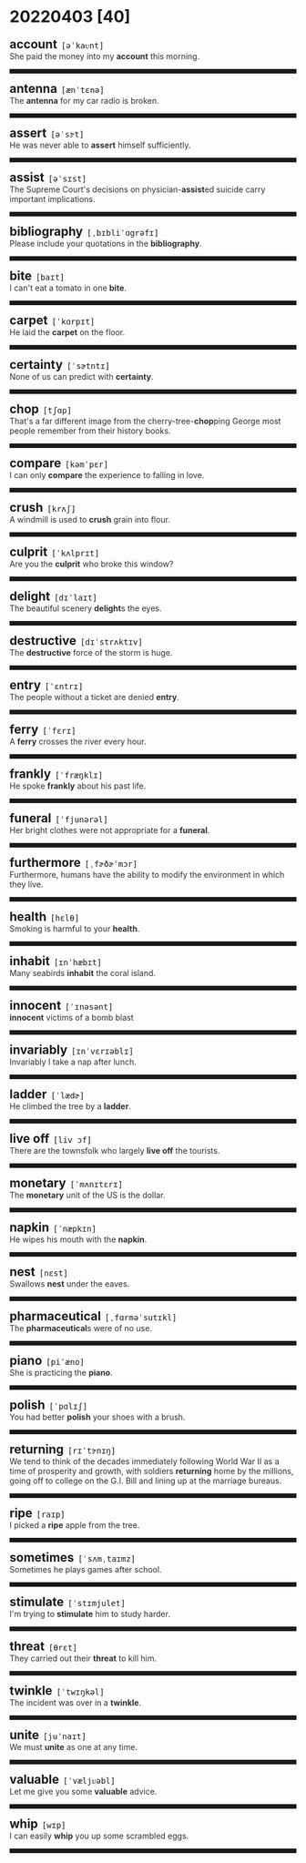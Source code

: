 <style>
/*不显示details的三角符号*/
details > summary::marker {
    display: none;
    content: none;
}
/*去掉外边框*/
details summary{
    outline:none;
    cursor:pointer;/*鼠标放上去之后变成手型*/
}
/*去掉前面默认的小黑三角*/
details summary::-webkit-details-marker{
    display:none; 
}
</style>
# 20220403 [40]  

<div style="display: flex;align-items: baseline;">
    <h2 style="margin-bottom: 0;margin-top: 0">account</h2>
    <p style="padding:0 .5em; margin: 0;font-family: monospace;">[əˈkaᴜnt]</p>
    <p class="interpretation_59172" style="display:none ;padding:0 .5em; margin: 0; white-space: nowrap;overflow: hidden;text-overflow: ellipsis;">n. 账户；叙述；账目（复数形式）
v. 解释；说明；数量上占（account for）</p>
</div>
<details class="details_59172">
    <summary style="color: #303030;">She paid the money into my <strong>account</strong> this morning.</summary>
    今天上午她把钱存入了我的账户。
</details>
<hr style="padding-bottom: 0.5em;" />


<div style="display: flex;align-items: baseline;">
    <h2 style="margin-bottom: 0;margin-top: 0">antenna</h2>
    <p style="padding:0 .5em; margin: 0;font-family: monospace;">[ænˈtɛnə]</p>
    <p class="interpretation_59172" style="display:none ;padding:0 .5em; margin: 0; white-space: nowrap;overflow: hidden;text-overflow: ellipsis;">n. 触角；天线</p>
</div>
<details class="details_59172">
    <summary style="color: #303030;">The <strong>antenna</strong> for my car radio is broken.</summary>
    我汽车上的无线电天线坏了。
</details>
<hr style="padding-bottom: 0.5em;" />


<div style="display: flex;align-items: baseline;">
    <h2 style="margin-bottom: 0;margin-top: 0">assert</h2>
    <p style="padding:0 .5em; margin: 0;font-family: monospace;">[əˈsɝt]</p>
    <p class="interpretation_59172" style="display:none ;padding:0 .5em; margin: 0; white-space: nowrap;overflow: hidden;text-overflow: ellipsis;">v. 断言；宣称；坚持；维护</p>
</div>
<details class="details_59172">
    <summary style="color: #303030;">He was never able to <strong>assert</strong> himself sufficiently.</summary>
    他从来不能充分地维护自己的权利。
</details>
<hr style="padding-bottom: 0.5em;" />


<div style="display: flex;align-items: baseline;">
    <h2 style="margin-bottom: 0;margin-top: 0">assist</h2>
    <p style="padding:0 .5em; margin: 0;font-family: monospace;">[əˈsɪst]</p>
    <p class="interpretation_59172" style="display:none ;padding:0 .5em; margin: 0; white-space: nowrap;overflow: hidden;text-overflow: ellipsis;">v. 帮助；援助；协助</p>
</div>
<details class="details_59172">
    <summary style="color: #303030;">The Supreme Court's decisions on physician-<strong>assist</strong>ed suicide carry important implications.</summary>
    最高法院关于医生协助自杀的判决具有重要的意义。
</details>
<hr style="padding-bottom: 0.5em;" />


<div style="display: flex;align-items: baseline;">
    <h2 style="margin-bottom: 0;margin-top: 0">bibliography</h2>
    <p style="padding:0 .5em; margin: 0;font-family: monospace;">[ˌbɪbliˈɑgrəfɪ]</p>
    <p class="interpretation_59172" style="display:none ;padding:0 .5em; margin: 0; white-space: nowrap;overflow: hidden;text-overflow: ellipsis;">n. 参考书目；书籍学；文献学</p>
</div>
<details class="details_59172">
    <summary style="color: #303030;">Please include your quotations in the <strong>bibliography</strong>.</summary>
    请在参考文献处标明你的引文出处。
</details>
<hr style="padding-bottom: 0.5em;" />


<div style="display: flex;align-items: baseline;">
    <h2 style="margin-bottom: 0;margin-top: 0">bite</h2>
    <p style="padding:0 .5em; margin: 0;font-family: monospace;">[baɪt]</p>
    <p class="interpretation_59172" style="display:none ;padding:0 .5em; margin: 0; white-space: nowrap;overflow: hidden;text-overflow: ellipsis;">v. 咬；叮；上钩
n. 咬；咬伤；上钩</p>
</div>
<details class="details_59172">
    <summary style="color: #303030;">I can't eat a tomato in one <strong>bite</strong>.</summary>
    我一口吃不下一个西红柿。
</details>
<hr style="padding-bottom: 0.5em;" />


<div style="display: flex;align-items: baseline;">
    <h2 style="margin-bottom: 0;margin-top: 0">carpet</h2>
    <p style="padding:0 .5em; margin: 0;font-family: monospace;">[ˈkɑrpɪt]</p>
    <p class="interpretation_59172" style="display:none ;padding:0 .5em; margin: 0; white-space: nowrap;overflow: hidden;text-overflow: ellipsis;">n. 地毯</p>
</div>
<details class="details_59172">
    <summary style="color: #303030;">He laid the <strong>carpet</strong> on the floor.</summary>
    他把地毯铺在地面上。
</details>
<hr style="padding-bottom: 0.5em;" />


<div style="display: flex;align-items: baseline;">
    <h2 style="margin-bottom: 0;margin-top: 0">certainty</h2>
    <p style="padding:0 .5em; margin: 0;font-family: monospace;">[ˈsɚtntɪ]</p>
    <p class="interpretation_59172" style="display:none ;padding:0 .5em; margin: 0; white-space: nowrap;overflow: hidden;text-overflow: ellipsis;">n. 确定；无疑</p>
</div>
<details class="details_59172">
    <summary style="color: #303030;">None of us can predict with <strong>certainty</strong>.</summary>
    我们没有人能确定无疑地做出预言。
</details>
<hr style="padding-bottom: 0.5em;" />


<div style="display: flex;align-items: baseline;">
    <h2 style="margin-bottom: 0;margin-top: 0">chop</h2>
    <p style="padding:0 .5em; margin: 0;font-family: monospace;">[tʃɑp]</p>
    <p class="interpretation_59172" style="display:none ;padding:0 .5em; margin: 0; white-space: nowrap;overflow: hidden;text-overflow: ellipsis;">v. 砍；劈；剁
n. 砍；剁；排骨</p>
</div>
<details class="details_59172">
    <summary style="color: #303030;">That's a far different image from the cherry-tree-<strong>chop</strong>ping George most people remember from their history books.</summary>
    这与大多数人从历史书中记得的那个砍樱桃树的乔治形象大有出入。
</details>
<hr style="padding-bottom: 0.5em;" />


<div style="display: flex;align-items: baseline;">
    <h2 style="margin-bottom: 0;margin-top: 0">compare</h2>
    <p style="padding:0 .5em; margin: 0;font-family: monospace;">[kəmˈpɛr]</p>
    <p class="interpretation_59172" style="display:none ;padding:0 .5em; margin: 0; white-space: nowrap;overflow: hidden;text-overflow: ellipsis;">v. 比较；对比；比喻</p>
</div>
<details class="details_59172">
    <summary style="color: #303030;">I can only <strong>compare</strong> the experience to falling in love.</summary>
    我只能把这段经历比作坠入爱河。
</details>
<hr style="padding-bottom: 0.5em;" />


<div style="display: flex;align-items: baseline;">
    <h2 style="margin-bottom: 0;margin-top: 0">crush</h2>
    <p style="padding:0 .5em; margin: 0;font-family: monospace;">[krʌʃ]</p>
    <p class="interpretation_59172" style="display:none ;padding:0 .5em; margin: 0; white-space: nowrap;overflow: hidden;text-overflow: ellipsis;">v. 挤压；压碎；碾碎；弄皱；镇压
n. 迷恋；拥挤的人群</p>
</div>
<details class="details_59172">
    <summary style="color: #303030;">A windmill is used to <strong>crush</strong> grain into flour.</summary>
    风车被用来把谷粒碾压成面粉。
</details>
<hr style="padding-bottom: 0.5em;" />


<div style="display: flex;align-items: baseline;">
    <h2 style="margin-bottom: 0;margin-top: 0">culprit</h2>
    <p style="padding:0 .5em; margin: 0;font-family: monospace;">[ˈkʌlprɪt]</p>
    <p class="interpretation_59172" style="display:none ;padding:0 .5em; margin: 0; white-space: nowrap;overflow: hidden;text-overflow: ellipsis;">n. 罪犯；犯错的人</p>
</div>
<details class="details_59172">
    <summary style="color: #303030;">Are you the <strong>culprit</strong> who broke this window?</summary>
    你就是那个打破窗户的人吗？
</details>
<hr style="padding-bottom: 0.5em;" />


<div style="display: flex;align-items: baseline;">
    <h2 style="margin-bottom: 0;margin-top: 0">delight</h2>
    <p style="padding:0 .5em; margin: 0;font-family: monospace;">[dɪˈlaɪt]</p>
    <p class="interpretation_59172" style="display:none ;padding:0 .5em; margin: 0; white-space: nowrap;overflow: hidden;text-overflow: ellipsis;">n. 高兴；快乐
v. 使高兴；使愉快</p>
</div>
<details class="details_59172">
    <summary style="color: #303030;">The beautiful scenery <strong>delight</strong>s the eyes.</summary>
    美景悦目。
</details>
<hr style="padding-bottom: 0.5em;" />


<div style="display: flex;align-items: baseline;">
    <h2 style="margin-bottom: 0;margin-top: 0">destructive</h2>
    <p style="padding:0 .5em; margin: 0;font-family: monospace;">[dɪˈstrʌktɪv]</p>
    <p class="interpretation_59172" style="display:none ;padding:0 .5em; margin: 0; white-space: nowrap;overflow: hidden;text-overflow: ellipsis;">adj. 破坏的；毁灭性的</p>
</div>
<details class="details_59172">
    <summary style="color: #303030;">The <strong>destructive</strong> force of the storm is huge.</summary>
    暴风雨的破坏力是巨大的。
</details>
<hr style="padding-bottom: 0.5em;" />


<div style="display: flex;align-items: baseline;">
    <h2 style="margin-bottom: 0;margin-top: 0">entry</h2>
    <p style="padding:0 .5em; margin: 0;font-family: monospace;">[ˈɛntrɪ]</p>
    <p class="interpretation_59172" style="display:none ;padding:0 .5em; margin: 0; white-space: nowrap;overflow: hidden;text-overflow: ellipsis;">n. 进入；入口</p>
</div>
<details class="details_59172">
    <summary style="color: #303030;">The people without a ticket are denied <strong>entry</strong>.</summary>
    没有票的人不许入内。
</details>
<hr style="padding-bottom: 0.5em;" />


<div style="display: flex;align-items: baseline;">
    <h2 style="margin-bottom: 0;margin-top: 0">ferry</h2>
    <p style="padding:0 .5em; margin: 0;font-family: monospace;">[ˈfɛrɪ]</p>
    <p class="interpretation_59172" style="display:none ;padding:0 .5em; margin: 0; white-space: nowrap;overflow: hidden;text-overflow: ellipsis;">n. 渡船；渡口
v. 摆渡；运送</p>
</div>
<details class="details_59172">
    <summary style="color: #303030;">A <strong>ferry</strong> crosses the river every hour.</summary>
    渡船每小时过河一次。
</details>
<hr style="padding-bottom: 0.5em;" />


<div style="display: flex;align-items: baseline;">
    <h2 style="margin-bottom: 0;margin-top: 0">frankly</h2>
    <p style="padding:0 .5em; margin: 0;font-family: monospace;">[ˈfræŋklɪ]</p>
    <p class="interpretation_59172" style="display:none ;padding:0 .5em; margin: 0; white-space: nowrap;overflow: hidden;text-overflow: ellipsis;">adv. 坦率地；直率地</p>
</div>
<details class="details_59172">
    <summary style="color: #303030;">He spoke <strong>frankly</strong> about his past life.</summary>
    他坦率地讲述了他过去的生活。
</details>
<hr style="padding-bottom: 0.5em;" />


<div style="display: flex;align-items: baseline;">
    <h2 style="margin-bottom: 0;margin-top: 0">funeral</h2>
    <p style="padding:0 .5em; margin: 0;font-family: monospace;">[ˈfjunərəl]</p>
    <p class="interpretation_59172" style="display:none ;padding:0 .5em; margin: 0; white-space: nowrap;overflow: hidden;text-overflow: ellipsis;">n. 葬礼</p>
</div>
<details class="details_59172">
    <summary style="color: #303030;">Her bright clothes were not appropriate for a <strong>funeral</strong>.</summary>
    她那身鲜艳的衣服不适合参加葬礼。
</details>
<hr style="padding-bottom: 0.5em;" />


<div style="display: flex;align-items: baseline;">
    <h2 style="margin-bottom: 0;margin-top: 0">furthermore</h2>
    <p style="padding:0 .5em; margin: 0;font-family: monospace;">[ˌfɚðɚˈmɔr]</p>
    <p class="interpretation_59172" style="display:none ;padding:0 .5em; margin: 0; white-space: nowrap;overflow: hidden;text-overflow: ellipsis;">adv. 而且；此外</p>
</div>
<details class="details_59172">
    <summary style="color: #303030;">Furthermore, humans have the ability to modify the environment in which they live.</summary>
    进一步说，人类有能力改变他们生活的环境。
</details>
<hr style="padding-bottom: 0.5em;" />


<div style="display: flex;align-items: baseline;">
    <h2 style="margin-bottom: 0;margin-top: 0">health</h2>
    <p style="padding:0 .5em; margin: 0;font-family: monospace;">[hɛlθ]</p>
    <p class="interpretation_59172" style="display:none ;padding:0 .5em; margin: 0; white-space: nowrap;overflow: hidden;text-overflow: ellipsis;">n. 健康；健康状况</p>
</div>
<details class="details_59172">
    <summary style="color: #303030;">Smoking is harmful to your <strong>health</strong>.</summary>
    吸烟对你的健康有害。
</details>
<hr style="padding-bottom: 0.5em;" />


<div style="display: flex;align-items: baseline;">
    <h2 style="margin-bottom: 0;margin-top: 0">inhabit</h2>
    <p style="padding:0 .5em; margin: 0;font-family: monospace;">[ɪnˈhæbɪt]</p>
    <p class="interpretation_59172" style="display:none ;padding:0 .5em; margin: 0; white-space: nowrap;overflow: hidden;text-overflow: ellipsis;">v. 居住于；栖息</p>
</div>
<details class="details_59172">
    <summary style="color: #303030;">Many seabirds <strong>inhabit</strong> the coral island.</summary>
    这个珊瑚岛上栖息着很多海鸟。
</details>
<hr style="padding-bottom: 0.5em;" />


<div style="display: flex;align-items: baseline;">
    <h2 style="margin-bottom: 0;margin-top: 0">innocent</h2>
    <p style="padding:0 .5em; margin: 0;font-family: monospace;">[ˈɪnəsənt]</p>
    <p class="interpretation_59172" style="display:none ;padding:0 .5em; margin: 0; white-space: nowrap;overflow: hidden;text-overflow: ellipsis;">adj. 无辜的；清白的；无罪的；天真无邪的</p>
</div>
<details class="details_59172">
    <summary style="color: #303030;"><strong>innocent</strong> victims of a bomb blast</summary>
    炸弹爆炸中的无辜受害者
</details>
<hr style="padding-bottom: 0.5em;" />


<div style="display: flex;align-items: baseline;">
    <h2 style="margin-bottom: 0;margin-top: 0">invariably</h2>
    <p style="padding:0 .5em; margin: 0;font-family: monospace;">[ɪnˈvɛrɪəblɪ]</p>
    <p class="interpretation_59172" style="display:none ;padding:0 .5em; margin: 0; white-space: nowrap;overflow: hidden;text-overflow: ellipsis;">adv. 不变地；总是</p>
</div>
<details class="details_59172">
    <summary style="color: #303030;">Invariably I take a nap after lunch.</summary>
    午饭后，我总是睡个午觉。
</details>
<hr style="padding-bottom: 0.5em;" />


<div style="display: flex;align-items: baseline;">
    <h2 style="margin-bottom: 0;margin-top: 0">ladder</h2>
    <p style="padding:0 .5em; margin: 0;font-family: monospace;">[ˈlædɚ]</p>
    <p class="interpretation_59172" style="display:none ;padding:0 .5em; margin: 0; white-space: nowrap;overflow: hidden;text-overflow: ellipsis;">n. 梯子；阶梯</p>
</div>
<details class="details_59172">
    <summary style="color: #303030;">He climbed the tree by a <strong>ladder</strong>.</summary>
    他用梯子爬上了树。
</details>
<hr style="padding-bottom: 0.5em;" />


<div style="display: flex;align-items: baseline;">
    <h2 style="margin-bottom: 0;margin-top: 0">live off</h2>
    <p style="padding:0 .5em; margin: 0;font-family: monospace;">[liv ɔf]</p>
    <p class="interpretation_59172" style="display:none ;padding:0 .5em; margin: 0; white-space: nowrap;overflow: hidden;text-overflow: ellipsis;">phrase. 住在...外；以…为食；靠...生活</p>
</div>
<details class="details_59172">
    <summary style="color: #303030;">There are the townsfolk who largely <strong>live off</strong> the tourists.</summary>
    这里的城镇居民大部分依赖游客而生活。
</details>
<hr style="padding-bottom: 0.5em;" />


<div style="display: flex;align-items: baseline;">
    <h2 style="margin-bottom: 0;margin-top: 0">monetary</h2>
    <p style="padding:0 .5em; margin: 0;font-family: monospace;">[ˈmʌnɪtɛrɪ]</p>
    <p class="interpretation_59172" style="display:none ;padding:0 .5em; margin: 0; white-space: nowrap;overflow: hidden;text-overflow: ellipsis;">adj. 货币的；金钱的</p>
</div>
<details class="details_59172">
    <summary style="color: #303030;">The <strong>monetary</strong> unit of the US is the dollar.</summary>
    美国的货币单位是美元。
</details>
<hr style="padding-bottom: 0.5em;" />


<div style="display: flex;align-items: baseline;">
    <h2 style="margin-bottom: 0;margin-top: 0">napkin</h2>
    <p style="padding:0 .5em; margin: 0;font-family: monospace;">[ˈnæpkɪn]</p>
    <p class="interpretation_59172" style="display:none ;padding:0 .5em; margin: 0; white-space: nowrap;overflow: hidden;text-overflow: ellipsis;">n. 餐巾</p>
</div>
<details class="details_59172">
    <summary style="color: #303030;">He wipes his mouth with the <strong>napkin</strong>.</summary>
    他用餐巾擦了擦嘴。
</details>
<hr style="padding-bottom: 0.5em;" />


<div style="display: flex;align-items: baseline;">
    <h2 style="margin-bottom: 0;margin-top: 0">nest</h2>
    <p style="padding:0 .5em; margin: 0;font-family: monospace;">[nɛst]</p>
    <p class="interpretation_59172" style="display:none ;padding:0 .5em; margin: 0; white-space: nowrap;overflow: hidden;text-overflow: ellipsis;">n. 窝；鸟巢；（能叠放在一起的）一套物件
v. 筑巢；嵌套</p>
</div>
<details class="details_59172">
    <summary style="color: #303030;">Swallows <strong>nest</strong> under the eaves.</summary>
    燕子在屋檐下筑巢。
</details>
<hr style="padding-bottom: 0.5em;" />


<div style="display: flex;align-items: baseline;">
    <h2 style="margin-bottom: 0;margin-top: 0">pharmaceutical</h2>
    <p style="padding:0 .5em; margin: 0;font-family: monospace;">[ˌfɑrməˈsutɪkl]</p>
    <p class="interpretation_59172" style="display:none ;padding:0 .5em; margin: 0; white-space: nowrap;overflow: hidden;text-overflow: ellipsis;">adj. 制药的；配药的
n. 药物</p>
</div>
<details class="details_59172">
    <summary style="color: #303030;">The <strong>pharmaceutical</strong>s were of no use.</summary>
    这种药物起不了作用。
</details>
<hr style="padding-bottom: 0.5em;" />


<div style="display: flex;align-items: baseline;">
    <h2 style="margin-bottom: 0;margin-top: 0">piano</h2>
    <p style="padding:0 .5em; margin: 0;font-family: monospace;">[piˈæno]</p>
    <p class="interpretation_59172" style="display:none ;padding:0 .5em; margin: 0; white-space: nowrap;overflow: hidden;text-overflow: ellipsis;">n. 钢琴</p>
</div>
<details class="details_59172">
    <summary style="color: #303030;">She is practicing the <strong>piano</strong>.</summary>
    她在练习弹钢琴。
</details>
<hr style="padding-bottom: 0.5em;" />


<div style="display: flex;align-items: baseline;">
    <h2 style="margin-bottom: 0;margin-top: 0">polish</h2>
    <p style="padding:0 .5em; margin: 0;font-family: monospace;">[ˈpɑlɪʃ]</p>
    <p class="interpretation_59172" style="display:none ;padding:0 .5em; margin: 0; white-space: nowrap;overflow: hidden;text-overflow: ellipsis;">v. 擦亮；磨光；润色；完善
n. 光泽；上光剂</p>
</div>
<details class="details_59172">
    <summary style="color: #303030;">You had better <strong>polish</strong> your shoes with a brush.</summary>
    你最好用刷子刷刷鞋。
</details>
<hr style="padding-bottom: 0.5em;" />


<div style="display: flex;align-items: baseline;">
    <h2 style="margin-bottom: 0;margin-top: 0">returning</h2>
    <p style="padding:0 .5em; margin: 0;font-family: monospace;">[rɪˈtɝnɪŋ]</p>
    <p class="interpretation_59172" style="display:none ;padding:0 .5em; margin: 0; white-space: nowrap;overflow: hidden;text-overflow: ellipsis;">v. 返回；归还；“return”的现在分词</p>
</div>
<details class="details_59172">
    <summary style="color: #303030;">We tend to think of the decades immediately following World War Ⅱ as a time of prosperity and growth, with soldiers <strong>returning</strong> home by the millions, going off to college on the G.I. Bill and lining up at the marriage bureaus.</summary>
    我们往往认为二战后的几十年是一个繁荣和发展的时期，有数以百万计的士兵回家，根据政府间的法案上大学，在婚姻局排队。
</details>
<hr style="padding-bottom: 0.5em;" />


<div style="display: flex;align-items: baseline;">
    <h2 style="margin-bottom: 0;margin-top: 0">ripe</h2>
    <p style="padding:0 .5em; margin: 0;font-family: monospace;">[raɪp]</p>
    <p class="interpretation_59172" style="display:none ;padding:0 .5em; margin: 0; white-space: nowrap;overflow: hidden;text-overflow: ellipsis;">adj. 成熟的</p>
</div>
<details class="details_59172">
    <summary style="color: #303030;">I picked a <strong>ripe</strong> apple from the tree.</summary>
    我从树上摘下一只熟的苹果。
</details>
<hr style="padding-bottom: 0.5em;" />


<div style="display: flex;align-items: baseline;">
    <h2 style="margin-bottom: 0;margin-top: 0">sometimes</h2>
    <p style="padding:0 .5em; margin: 0;font-family: monospace;">[ˈsʌmˌtaɪmz]</p>
    <p class="interpretation_59172" style="display:none ;padding:0 .5em; margin: 0; white-space: nowrap;overflow: hidden;text-overflow: ellipsis;">adv. 有时；间或</p>
</div>
<details class="details_59172">
    <summary style="color: #303030;">Sometimes he plays games after school.</summary>
    有时，他放学后玩游戏。
</details>
<hr style="padding-bottom: 0.5em;" />


<div style="display: flex;align-items: baseline;">
    <h2 style="margin-bottom: 0;margin-top: 0">stimulate</h2>
    <p style="padding:0 .5em; margin: 0;font-family: monospace;">[ˈstɪmjulet]</p>
    <p class="interpretation_59172" style="display:none ;padding:0 .5em; margin: 0; white-space: nowrap;overflow: hidden;text-overflow: ellipsis;">v. 刺激；激励</p>
</div>
<details class="details_59172">
    <summary style="color: #303030;">I'm trying to <strong>stimulate</strong> him to study harder.</summary>
    我试图激励他更加用功读书。
</details>
<hr style="padding-bottom: 0.5em;" />


<div style="display: flex;align-items: baseline;">
    <h2 style="margin-bottom: 0;margin-top: 0">threat</h2>
    <p style="padding:0 .5em; margin: 0;font-family: monospace;">[θrɛt]</p>
    <p class="interpretation_59172" style="display:none ;padding:0 .5em; margin: 0; white-space: nowrap;overflow: hidden;text-overflow: ellipsis;">n. 威胁；恐吓；凶兆</p>
</div>
<details class="details_59172">
    <summary style="color: #303030;">They carried out their <strong>threat</strong> to kill him.</summary>
    他们威胁要杀死他。
</details>
<hr style="padding-bottom: 0.5em;" />


<div style="display: flex;align-items: baseline;">
    <h2 style="margin-bottom: 0;margin-top: 0">twinkle</h2>
    <p style="padding:0 .5em; margin: 0;font-family: monospace;">[ˈtwɪŋkəl]</p>
    <p class="interpretation_59172" style="display:none ;padding:0 .5em; margin: 0; white-space: nowrap;overflow: hidden;text-overflow: ellipsis;">v. 闪耀；闪烁
n. 闪烁</p>
</div>
<details class="details_59172">
    <summary style="color: #303030;">The incident was over in a <strong>twinkle</strong>.</summary>
    那件事一瞬间就过去了。
</details>
<hr style="padding-bottom: 0.5em;" />


<div style="display: flex;align-items: baseline;">
    <h2 style="margin-bottom: 0;margin-top: 0">unite</h2>
    <p style="padding:0 .5em; margin: 0;font-family: monospace;">[juˈnaɪt]</p>
    <p class="interpretation_59172" style="display:none ;padding:0 .5em; margin: 0; white-space: nowrap;overflow: hidden;text-overflow: ellipsis;">v. 联合；团结；统一</p>
</div>
<details class="details_59172">
    <summary style="color: #303030;">We must <strong>unite</strong> as one at any time.</summary>
    无论何时我们必须团结一致。
</details>
<hr style="padding-bottom: 0.5em;" />


<div style="display: flex;align-items: baseline;">
    <h2 style="margin-bottom: 0;margin-top: 0">valuable</h2>
    <p style="padding:0 .5em; margin: 0;font-family: monospace;">[ˈvæljᴜəbl]</p>
    <p class="interpretation_59172" style="display:none ;padding:0 .5em; margin: 0; white-space: nowrap;overflow: hidden;text-overflow: ellipsis;">adj. 有价值的；贵重的；值钱的</p>
</div>
<details class="details_59172">
    <summary style="color: #303030;">Let me give you some <strong>valuable</strong> advice.</summary>
    让我给你一些有益的忠告。
</details>
<hr style="padding-bottom: 0.5em;" />


<div style="display: flex;align-items: baseline;">
    <h2 style="margin-bottom: 0;margin-top: 0">whip</h2>
    <p style="padding:0 .5em; margin: 0;font-family: monospace;">[wɪp]</p>
    <p class="interpretation_59172" style="display:none ;padding:0 .5em; margin: 0; white-space: nowrap;overflow: hidden;text-overflow: ellipsis;">n. 鞭子
v. 鞭打；抽打；突然移动</p>
</div>
<details class="details_59172">
    <summary style="color: #303030;">I can easily <strong>whip</strong> you up some scrambled eggs.</summary>
    我马上就能给你炒点鸡蛋。
</details>
<hr style="padding-bottom: 0.5em;" />

<script>
const details = document.querySelectorAll('.details_59172');
const translates = document.querySelectorAll('.interpretation_59172');

details.forEach((item, index) => item.addEventListener('toggle', () => {
    if (item.open) {
        translates[index].style.display = 'block';
    } else translates[index].style.display = 'none';
}));
</script>
